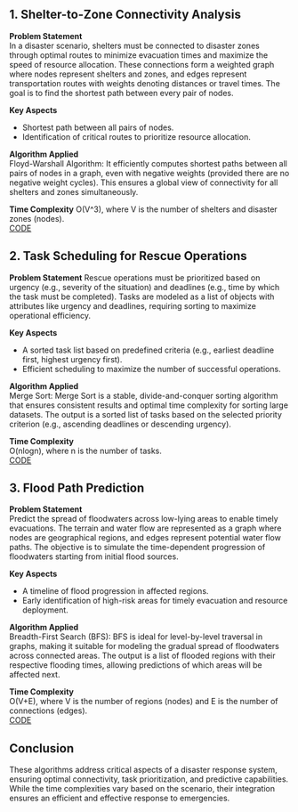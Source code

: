 ## 1. Shelter-to-Zone Connectivity Analysis
**Problem Statement**   
In a disaster scenario, shelters must be connected to disaster zones through optimal routes to minimize evacuation times and maximize the speed of resource allocation. These connections form a weighted graph where nodes represent shelters and zones, and edges represent transportation routes with weights denoting distances or travel times. The goal is to find the shortest path between every pair of nodes.  

**Key Aspects**
- Shortest path between all pairs of nodes.
- Identification of critical routes to prioritize resource allocation.

**Algorithm Applied**<br>
  Floyd-Warshall Algorithm: It efficiently computes shortest paths between all pairs of nodes in a graph, even with negative weights (provided there are no negative weight cycles). This ensures a global view of connectivity for all shelters and zones simultaneously.

**Time Complexity**
  O(V^3), where V is the number of shelters and disaster zones (nodes).  
  [CODE](https://github.com/01fe23bcs120/course-project.github.io/blob/main/floyd_warshall.cpp)

## 2. Task Scheduling for Rescue Operations
**Problem Statement**
Rescue operations must be prioritized based on urgency (e.g., severity of the situation) and deadlines (e.g., time by which the task must be completed). Tasks are modeled as a list of objects with attributes like urgency and deadlines, requiring sorting to maximize operational efficiency.

**Key Aspects** 
- A sorted task list based on predefined criteria (e.g., earliest deadline first, highest urgency first).
- Efficient scheduling to maximize the number of successful operations.

**Algorithm Applied**  
Merge Sort: Merge Sort is a stable, divide-and-conquer sorting algorithm that ensures consistent results and optimal time complexity for sorting large datasets. The output is a sorted list of tasks based on the selected priority criterion (e.g., ascending deadlines or descending urgency).

**Time Complexity**  
O(nlogn), where n is the number of tasks.  
[CODE](https://github.com/01fe23bcs120/course-project.github.io/blob/main/Mergesort.cpp )

## 3. Flood Path Prediction
**Problem Statement**  
Predict the spread of floodwaters across low-lying areas to enable timely evacuations. The terrain and water flow are represented as a graph where nodes are geographical regions, and edges represent potential water flow paths. The objective is to simulate the time-dependent progression of floodwaters starting from initial flood sources.

**Key Aspects**  
- A timeline of flood progression in affected regions.
- Early identification of high-risk areas for timely evacuation and resource deployment.

**Algorithm Applied**  
Breadth-First Search (BFS): BFS is ideal for level-by-level traversal in graphs, making it suitable for modeling the gradual spread of floodwaters across connected areas. The output is a list of flooded regions with their respective flooding times, allowing predictions of which areas will be affected next.

**Time Complexity**  
O(V+E), where V is the number of regions (nodes) and E is the number of connections (edges).  
[CODE](https://github.com/01fe23bcs120/course-project.github.io/blob/main/bfs.cpp)

## Conclusion
These algorithms address critical aspects of a disaster response system, ensuring optimal connectivity, task prioritization, and predictive capabilities. While the time complexities vary based on the scenario, their integration ensures an efficient and effective response to emergencies.



